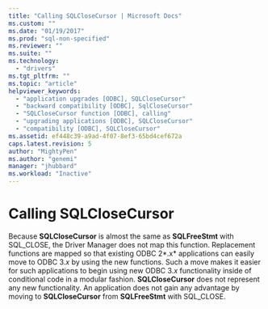 ```yaml
---
title: "Calling SQLCloseCursor | Microsoft Docs"
ms.custom: ""
ms.date: "01/19/2017"
ms.prod: "sql-non-specified"
ms.reviewer: ""
ms.suite: ""
ms.technology: 
  - "drivers"
ms.tgt_pltfrm: ""
ms.topic: "article"
helpviewer_keywords: 
  - "application upgrades [ODBC], SQLCloseCursor"
  - "backward compatibility [ODBC], SqlCloseCursor"
  - "SQLCloseCursor function [ODBC], calling"
  - "upgrading applications [ODBC], SQLCloseCursor"
  - "compatibility [ODBC], SQLCloseCursor"
ms.assetid: ef448c39-a9ad-4f07-8ef3-65bd4cef672a
caps.latest.revision: 5
author: "MightyPen"
ms.author: "genemi"
manager: "jhubbard"
ms.workload: "Inactive"
---
```

# Calling SQLCloseCursor
Because **SQLCloseCursor** is almost the same as **SQLFreeStmt** with SQL_CLOSE, the Driver Manager does not map this function. Replacement functions are mapped so that existing ODBC 2*.x* applications can easily move to ODBC 3.*x* by using the new functions. Such a move makes it easier for such applications to begin using new ODBC 3.*x* functionality inside of conditional code in a modular fashion. **SQLCloseCursor** does not represent any new functionality. An application does not gain any advantage by moving to **SQLCloseCursor** from **SQLFreeStmt** with SQL_CLOSE.
